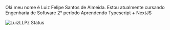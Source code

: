 Olá meu nome é Luiz Felipe Santos de Almeida.
Estou atualmente cursando Engenharia de Software 2° período
Aprendendo Typescript + NextJS

![LuizLLPz Status](https://github-readme-stats.vercel.app/api?username=LuizLLPz&show_icons=true)


<!---
LuizLLPz/LuizLLPz is a ✨ special ✨ repository because its `README.md` (this file) appears on your GitHub profile.
You can click the Preview link to take a look at your changes.
--->
